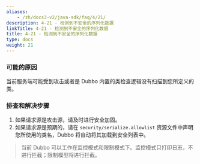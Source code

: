 ```yaml
---
aliases:
    - /zh/docs3-v2/java-sdk/faq/4/21/
description: 4-21 - 检测到不安全的序列化数据
linkTitle: 4-21 - 检测到不安全的序列化数据
title: 4-21 - 检测到不安全的序列化数据
type: docs
weight: 21
---
```



### 可能的原因

当前服务端可能受到攻击或者是 Dubbo 内置的类检查逻辑没有扫描到您所定义的类。

### 排查和解决步骤

1. 如果请求源是攻击源，请及时进行安全加固。
2. 如果请求源是预期的，请在 `security/serialize.allowlist` 资源文件中声明您所使用的类名，Dubbo 将自动将其加载到安全列表中。


> 当前 Dubbo 可以工作在监控模式和限制模式下。监控模式只打印日志，不进行拦截；限制模型将进行拦截。
